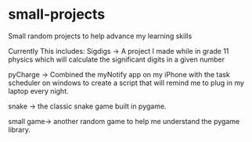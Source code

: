 # small-projects
Small random projects to help advance my learning skills

Currently This includes:
Sigdigs -> A project I made while in grade 11 physics which will calculate the significant digits in a given number

pyCharge -> Combined the myNotify app on my iPhone with the task scheduler on windows to create a script that will remind me to plug in my laptop every night.

snake -> the classic snake game built in pygame. 

small game-> another random game to help me understand the pygame library.